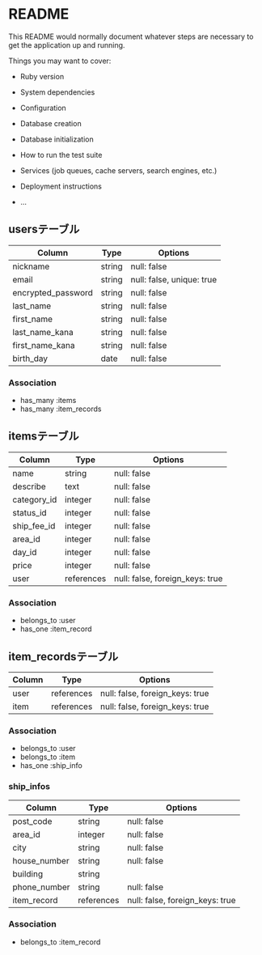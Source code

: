 # README

This README would normally document whatever steps are necessary to get the
application up and running.

Things you may want to cover:

* Ruby version

* System dependencies

* Configuration

* Database creation

* Database initialization

* How to run the test suite

* Services (job queues, cache servers, search engines, etc.)

* Deployment instructions

* ...

## usersテーブル
|Column              |Type   |Options                   |
|--------------------|-------|--------------------------|
|nickname            |string |null: false               |
|email               |string |null: false, unique: true |
|encrypted_password  |string |null: false               |
|last_name           |string |null: false               |
|first_name          |string |null: false               |
|last_name_kana      |string |null: false               |
|first_name_kana     |string |null: false               |
|birth_day           |date   |null: false               |

### Association
- has_many :items
- has_many :item_records

## itemsテーブル
|Column      |Type       |Options                        |
|------------|-----------|-------------------------------|
|name        |string     |null: false                    |
|describe    |text       |null: false                    |
|category_id |integer    |null: false                    |
|status_id   |integer    |null: false                    |
|ship_fee_id |integer    |null: false                    |
|area_id     |integer    |null: false                    |
|day_id      |integer    |null: false                    |
|price       |integer    |null: false                    |
|user        |references |null: false, foreign_keys: true|

### Association
- belongs_to :user
- has_one    :item_record

## item_recordsテーブル
|Column      |Type       |Options                         |
|------------|-----------|--------------------------------|
|user        |references |null: false, foreign_keys: true |
|item        |references |null: false, foreign_keys: true |

### Association
- belongs_to :user
- belongs_to :item
- has_one    :ship_info

### ship_infos
|Column        |Type       |Options                         |
|--------------|-----------|--------------------------------|
|post_code     |string     |null: false                     |
|area_id       |integer    |null: false                     |
|city          |string     |null: false                     |
|house_number  |string     |null: false                     |
|building      |string     |                                |
|phone_number  |string     |null: false                     |
|item_record   |references |null: false, foreign_keys: true |

### Association 
- belongs_to :item_record



